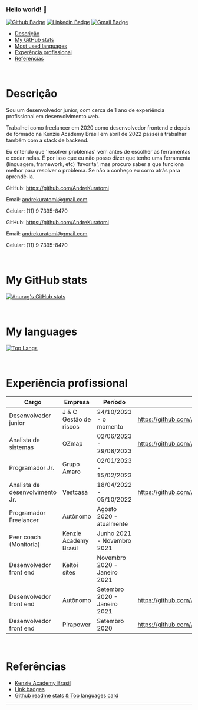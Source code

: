 ### Hello world! 👋

[![Github Badge](https://img.shields.io/badge/-Github-000?style=flat-square&logo=Github&logoColor=white&link=https://github.com/AndreKuratomi)](https://github.com/AndreKuratomi)
[![Linkedin Badge](https://img.shields.io/badge/-LinkedIn-blue?style=flat-square&logo=Linkedin&logoColor=white&link=https://www.linkedin.com/in/andre-kuratomi/)](https://www.linkedin.com/in/andre-kuratomi/)
[![Gmail Badge](https://img.shields.io/badge/-Gmail-c14438?style=flat-square&logo=Gmail&logoColor=white&link=mailto:andrekuratomi@gmail.com)](mailto:andrekuratomi@gmail.com)

- [Descrição](#descrição)
- [My GitHub stats](#my-github-stats)
- [Most used languages](#my-languages)
- [Experência profissional](#experência-profissional)
- [Referências](#referências)

<br>

# Descrição

Sou um desenvolvedor junior, com cerca de 1 ano de experiência profissional em desenvolvimento web. 

Trabalhei como freelancer em 2020 como desenvolvedor frontend e depois de formado na Kenzie Academy Brasil em abril de 2022 passei a trabalhar também com a stack de backend.

Eu entendo que 'resolver problemas' vem antes de escolher as ferramentas e codar nelas. É por isso que eu não posso dizer que tenho uma ferramenta (linguagem, framework, etc) 'favorita', mas procuro saber a que funciona melhor para resolver o problema. Se não a conheço eu corro atrás para aprendê-la.

GitHub:
https://github.com/AndreKuratomi

Email:
andrekuratomi@gmail.com

Celular:
(11) 9 7395-8470

GitHub:
https://github.com/AndreKuratomi

Email:
andrekuratomi@gmail.com

Celular:
(11) 9 7395-8470

<br>

# My GitHub stats
[![Anurag's GitHub stats](https://github-readme-stats.vercel.app/api?username=AndreKuratomi&theme=dark)](https://github.com/anuraghazra/github-readme-stats)

<br>

# My languages
[![Top Langs](https://github-readme-stats.vercel.app/api/top-langs/?username=AndreKuratomi&layout=compact&how_icons=true&theme=dark)](https://github.com/anuraghazra/github-readme-stats)

<br>

# Experiência profissional

| Cargo| Empresa | Período | Links
| ------ | ------ |------ | ------
| Desenvolvedor junior | J & C Gestão de riscos | 24/10/2023 - o momento  | https://github.com/AndreKuratomi/notas_fiscais_financeiro
| Analista de sistemas | OZmap | 02/06/2023 - 29/08/2023  | https://github.com/AndreKuratomi/tables_to_db
| Programador Jr. | Grupo Amaro | 02/01/2023 - 15/02/2023  | 
| Analista de desenvolvimento Jr. | Vestcasa | 18/04/2022 - 05/10/2022  | https://github.com/AndreKuratomi/PrototipoLogin
| Programador Freelancer | Autônomo | Agosto 2020 - atualmente  | 
| Peer coach (Monitoria) | Kenzie Academy Brasil | Junho 2021 - Novembro 2021 | 
| Desenvolvedor front end | Keltoi sites | Novembro 2020 - Janeiro 2021 | 
| Desenvolvedor front end | Autônomo | Setembro 2020 - Janeiro 2021 | https://github.com/AndreKuratomi/Beautician-website
| Desenvolvedor front end | Pirapower | Setembro 2020 | https://github.com/AndreKuratomi/pirapower-sketch

<br>

# Referências
- [Kenzie Academy Brasil](https://kenzie.com.br/)
- [Link badges](https://shields.io/)
- [Github readme stats & Top languages card](https://github.com/anuraghazra/github-readme-stats)

<!--
## Translations

- [Arabic | العربية](/i18n/README.ar.md)
- [Albanian / Shqip](/i18n/README.sq.md)
- [Bangla / বাংলা](/i18n/README.bn.md)
- [Catalan / Català](/i18n/README.ca.md)
- [Danish / Dansk](/i18n/README.da.md)
- [Dutch / Nederlands](/i18n/README.nl.md)
- [English](https://github.com/supabase/supabase)
- [French / Français](/i18n/README.fr.md)
- [German / Deutsch](/i18n/README.de.md)
- [Greek / Ελληνικά](/i18n/README.gr.md)
- [Hebrew / עברית](/i18n/README.he.md)
- [Hindi / हिंदी](/i18n/README.hi.md)
- [Hungarian / Magyar](/i18n/README.hu.md)
- [Nepali / नेपाली](/i18n/README.ne.md)
- [Indonesian / Bahasa Indonesia](/i18n/README.id.md)
- [Italian / Italiano](/i18n/README.it.md)
- [Japanese / 日本語](/i18n/README.jp.md)
- [Korean / 한국어](/i18n/README.ko.md)
- [Malay / Bahasa Malaysia](/i18n/README.ms.md)
- [Norwegian (Bokmål) / Norsk (Bokmål)](/i18n/README.nb-no.md)
- [Persian / فارسی](/i18n/README.fa.md)
- [Polish / Polski](/i18n/README.pl.md)
- [Portuguese / Portuguese](/i18n/README.pt.md)
- [Portuguese (Brazilian) / Português Brasileiro](/i18n/README.pt-br.md)
- [Romanian / Română](/i18n/README.ro.md)
- [Russian / Pусский](/i18n/README.ru.md)
- [Sinhala / සිංහල](/i18n/README.si.md)
- [Spanish / Español](/i18n/README.es.md)
- [Simplified Chinese / 简体中文](/i18n/README.zh-cn.md)
- [Swedish / Svenska](/i18n/README.sv.md)
- [Thai / ไทย](/i18n/README.th.md)
- [Traditional Chinese / 繁体中文](/i18n/README.zh-tw.md)
- [Turkish / Türkçe](/i18n/README.tr.md)
- [Ukrainian / Українська](/i18n/README.uk.md)
- [Vietnamese / Tiếng Việt](/i18n/README.vi-vn.md)
- [List of translations](/i18n/languages.md) <!--- Keep only this -->

---


<!--
**AndreKuratomi/AndreKuratomi** is a ✨ _special_ ✨ repository because its `README.md` (this file) appears on your GitHub profile.

Here are some ideas to get you started:

- 🔭 I’m currently working on ...
- 🌱 I’m currently learning ...
- 👯 I’m looking to collaborate on ...
- 🤔 I’m looking for help with ...
- 💬 Ask me about ...
- 📫 How to reach me: ...
- 😄 Pronouns: ...
- ⚡ Fun fact: ...
-->
